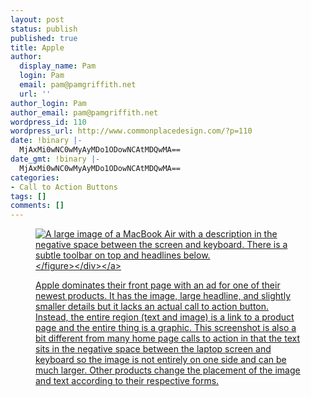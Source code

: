 ```yaml
---
layout: post
status: publish
published: true
title: Apple
author:
  display_name: Pam
  login: Pam
  email: pam@pamgriffith.net
  url: ''
author_login: Pam
author_email: pam@pamgriffith.net
wordpress_id: 110
wordpress_url: http://www.commonplacedesign.com/?p=110
date: !binary |-
  MjAxMi0wNC0wMyAyMDo1ODowNCAtMDQwMA==
date_gmt: !binary |-
  MjAxMi0wNC0wMyAyMDo1ODowNCAtMDQwMA==
categories:
- Call to Action Buttons
tags: []
comments: []
---
```

<p><a href="http:&#47;&#47;www.commonplacedesign.com&#47;wp-content&#47;uploads&#47;apple-cta-format-no-cta.png">
<div class="figure-wrapper">
<figure><img src="http:&#47;&#47;www.commonplacedesign.com&#47;wp-content&#47;uploads&#47;apple-cta-format-no-cta.png" alt="A large image of a MacBook Air with a description in the negative space between the screen and keyboard. There is a subtle toolbar on top and headlines below." title="apple-cta-format-no-cta" class="alignnone size-full wp-image-111" &#47;><&#47;figure><&#47;div><&#47;a></p>
<p>Apple dominates their front page with an ad for one of their newest products. It has the image, large headline, and slightly smaller details but it lacks an actual call to action button. Instead, the entire region (text and image) is a link to a product page and the entire thing is a graphic. This screenshot is also a bit different from many home page calls to action in that the text sits in the negative space between the laptop screen and keyboard so the image is not entirely on one side and can be much larger. Other products change the placement of the image and text according to their respective forms.</p>
